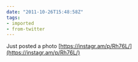 ```yaml
---
date: "2011-10-26T15:48:58Z"
tags:
- imported
- from-twitter
---
```

Just posted a photo [https://instagr.am/p/Rh76L/](https://instagr.am/p/Rh76L/)
